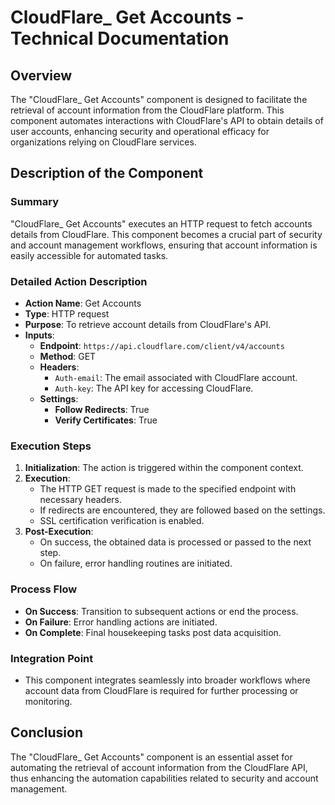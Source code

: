 # CloudFlare_ Get Accounts - Technical Documentation

## Overview
The "CloudFlare_ Get Accounts" component is designed to facilitate the retrieval of account information from the CloudFlare platform. This component automates interactions with CloudFlare's API to obtain details of user accounts, enhancing security and operational efficacy for organizations relying on CloudFlare services.

## Description of the Component

### Summary
"CloudFlare_ Get Accounts" executes an HTTP request to fetch accounts details from CloudFlare. This component becomes a crucial part of security and account management workflows, ensuring that account information is easily accessible for automated tasks.

### Detailed Action Description
- **Action Name**: Get Accounts
- **Type**: HTTP request
- **Purpose**: To retrieve account details from CloudFlare's API.
- **Inputs**:
  - **Endpoint**: `https://api.cloudflare.com/client/v4/accounts`
  - **Method**: GET
  - **Headers**: 
    - `Auth-email`: The email associated with CloudFlare account.
    - `Auth-key`: The API key for accessing CloudFlare.
  - **Settings**:
    - **Follow Redirects**: True
    - **Verify Certificates**: True

### Execution Steps
1. **Initialization**: The action is triggered within the component context.
2. **Execution**: 
   - The HTTP GET request is made to the specified endpoint with necessary headers.
   - If redirects are encountered, they are followed based on the settings.
   - SSL certification verification is enabled.
3. **Post-Execution**:
   - On success, the obtained data is processed or passed to the next step.
   - On failure, error handling routines are initiated.

### Process Flow
- **On Success**: Transition to subsequent actions or end the process.
- **On Failure**: Error handling actions are initiated.
- **On Complete**: Final housekeeping tasks post data acquisition.

### Integration Point
- This component integrates seamlessly into broader workflows where account data from CloudFlare is required for further processing or monitoring.

## Conclusion
The "CloudFlare_ Get Accounts" component is an essential asset for automating the retrieval of account information from the CloudFlare API, thus enhancing the automation capabilities related to security and account management.

